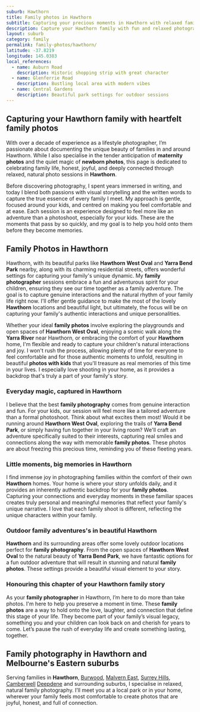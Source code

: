 ```yaml
---
suburb: Hawthorn
title: Family photos in Hawthorn
subtitle: Capturing your precious moments in Hawthorn with relaxed family photos
description: Capture your Hawthorn family with fun and relaxed photography. Family sessions are available in your home or at scenic Melbourne locations.
layout: suburb
category: family
permalink: family-photos/hawthorn/
latitude: -37.8219
longitude: 145.0383
local_references:
  - name: Auburn Road
    description: Historic shopping strip with great character
  - name: Glenferrie Road
    description: Bustling local area with modern vibes
  - name: Central Gardens
    description: Beautiful park settings for outdoor sessions
---
```


## Capturing your Hawthorn family with heartfelt family photos

With over a decade of experience as a lifestyle photographer, I’m passionate about documenting the unique beauty of families in and around Hawthorn. While I also specialise in the tender anticipation of **maternity photos** and the quiet magic of **newborn photos**, this page is dedicated to celebrating family life, honest, joyful, and deeply connected through relaxed, natural photo sessions in **Hawthorn**.

Before discovering photography, I spent years immersed in writing, and today I blend both passions with visual storytelling and the written words to capture the true essence of every family I meet. My approach is gentle, focused around your kids, and centred on making you feel comfortable and at ease. Each session is an experience designed to feel more like an adventure than a photoshoot, especially for your kids. These are the moments that pass by so quickly, and my goal is to help you hold onto them before they become memories.

## Family Photos in Hawthorn

Hawthorn, with its beautiful parks like **Hawthorn West Oval** and **Yarra Bend Park** nearby, along with its charming residential streets, offers wonderful settings for capturing your family's unique dynamic. My **family photographer** sessions embrace a fun and adventurous spirit for your children, ensuring they see our time together as a family adventure. The goal is to capture genuine interactions and the natural rhythm of your family life right now. I'll offer gentle guidance to make the most of the lovely **Hawthorn** locations and beautiful light, but ultimately, the focus will be on capturing your family's authentic interactions and unique personalities.

Whether your ideal **family photos** involve exploring the playgrounds and open spaces of **Hawthorn West Oval**, enjoying a scenic walk along the **Yarra River** near Hawthorn, or embracing the comfort of your **Hawthorn** home, I'm flexible and ready to capture your children's natural interactions and joy. I won't rush the process, allowing plenty of time for everyone to feel comfortable and for those authentic moments to unfold, resulting in beautiful **photos with kids** that you'll treasure as real memories of this time in your lives. I especially love shooting in your home, as it provides a backdrop that's truly a part of your family's story.

### Everyday magic, captured in Hawthorn

I believe that the best **family photography** comes from genuine interaction and fun. For your kids, our session will feel more like a tailored adventure than a formal photoshoot. Think about what excites them most! Would it be running around **Hawthorn West Oval**, exploring the trails of **Yarra Bend Park**, or simply having fun together in your living room? We'll craft an adventure specifically suited to their interests, capturing real smiles and connections along the way with memorable **family photos**. These photos are about freezing this precious time, reminding you of these fleeting years.

### Little moments, big memories in Hawthorn

I find immense joy in photographing families within the comfort of their own **Hawthorn** homes. Your home is where your story unfolds daily, and it provides an inherently authentic backdrop for your **family photos**. Capturing your connections and everyday moments in these familiar spaces creates truly personal and meaningful memories that reflect your family's unique narrative. I love that each family shoot is different, reflecting the unique characters within your family.

### Outdoor family adventures's in beautiful Hawthorn

**Hawthorn** and its surrounding areas offer some lovely outdoor locations perfect for **family photography**. From the open spaces of **Hawthorn West Oval** to the natural beauty of **Yarra Bend Park**, we have fantastic options for a fun outdoor adventure that will result in stunning and natural **family photos**. These settings provide a beautiful visual element to your story.

### Honouring this chapter of your Hawthorn family story

As your **family photographer** in Hawthorn, I’m here to do more than take photos. I'm here to help you preserve a moment in time. These **family photos** are a way to hold onto the love, laughter, and connection that define this stage of your life. They become part of your family’s visual legacy, something you and your children can look back on and cherish for years to come. Let’s pause the rush of everyday life and create something lasting, together.

## Family photography in Hawthorn and Melbourne's Eastern suburbs

Serving families in **Hawthorn**, [Burwood](/family-photos/burwood/), [Malvern East](/family-photos/malvern-east/), [Surrey Hills](/family-photos/surrey-hills/), [Camberwell](/family-photos/camberwell/) [Deepdene](/family-photos/deepdene/) and surrounding suburbs, I specialise in relaxed, natural family photography. I’ll meet you at a local park or in your home, wherever your family feels most comfortable to create photos that are joyful, honest, and full of connection.
